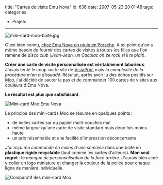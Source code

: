 title: "Cartes de visite Emu Nova"
id: 636
date: 2007-05-23 20:01:48
tags:
categories:
- Projets
---

![mini-card-moo-boite.jpg](/images/2007/05/mini-card-moo-boite.jpg)

C'est bien connu, [chez Emu Nova on roule en Porsche](http://forums.emunova.net/index.php?showtopic=2696). A tel point qu'on a même besoin de fournir des cartes de visites à toutes les filles que l'on ramène de _disco club_ (<cite>Jean-Jean, un Cacolac on ze rock si il te plait</cite>).
<!--more-->
**Créer une carte de visite personnalisée est véritablement laborieux**. J'avais tenté le coup sur le site de [VistaPrint](http://www.vistaprint.fr/) mais _la complexité de la procédure m'en a dissuadé_. Résultat, après avoir lu des échos positifs sur [Moo](http://www.moo.com/), j'ai décidé de sauter le pas et de commander 100 cartes de visites aux couleurs d'Emu Nova.

**Le résultat est plus que satisfaisant**.

![Mini-card Moo Emu Nova](/images/2007/05/mini-card-moo-emunova.jpg)

Le principe des mini-cards Moo se résume en quelques points :

*   de belles cartes sur du papier multi-couches mat
*   même largeur qu'une carte de visite standard mais deux fois moins haute
*   un prix raisonnable et une facilité d'impression déconcertante

_J'ai reçu ma commande en moins d'une semaine_ dans une boîte en **plastique rigide recyclable** (tout comme les cartes d'ailleurs).
**Mon seul regret** : le _manque de personnalisation de la face arrière_. J'aurais bien aimé y coller un logo miniature et changer la couleur de la police pour chaque ligne de manière individuelle.

![Comparatif des mini-card Moo](/images/2007/05/mini-card-moo-comparatif.jpg)